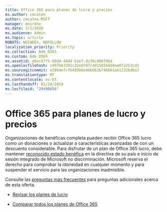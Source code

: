 ```yaml
---
title: Office 365 para planes de lucro y precios
ms.author: cmcatee
author: cmcatee-MSFT
manager: mnirkhe
ms.date: 3/1/2018
ms.audience: Admin
ms.topic: article
ROBOTS: NOINDEX, NOFOLLOW
localization_priority: Priority
ms.collection: Adm_O365
ms.custom: Adm_O365
ms.assetid: e6ec87f5-98d4-444d-b1e7-dc36cd60f064
ms.openlocfilehash: c497b63381c32e8707c4d1565bdd4ae8fa253cd1
ms.sourcegitcommit: e2864efcfb493b6e46b662b746661a61232bdba7
ms.translationtype: MT
ms.contentlocale: es-ES
ms.lasthandoff: 01/24/2019
ms.locfileid: "29490656"
---
```

# <a name="office-365-for-nonprofit-plans-and-pricing"></a>Office 365 para planes de lucro y precios

Organizaciones de benéficas completa pueden recibir Office 365 lucro como un donaciones o actualizar a características avanzadas de con un descuento considerable. Para disfrutar de un plan de Office 365 lucro, debe mantener [reconocido estado benéfica](https://go.microsoft.com/fwlink/p/?LinkID=330253) en la directiva de su país e inicio de sesión integrado de Microsoft no discriminación. Microsoft reserva el derecho para comprobar la idoneidad en cualquier momento y para suspender el servicio para las organizaciones inadmisible. 
  
Consulte las [preguntas más frecuentes](https://products.office.com/en-us/nonprofit/office-365-nonprofit) para preguntas adicionales acerca de esta oferta. 
  
- [Revisar los planes de lucro](https://products.office.com/en-us/nonprofit/office-365-nonprofit-plans-and-pricing?tab=1)
    
- [Comparar todos los planes de Office 365](https://products.office.com/en-us/business/compare-more-office-365-for-business-plans)
    

